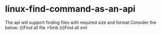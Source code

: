 # linux-find-command-as-an-api
The api will support finding files with required size and format
Consider the below:
(i)Find all file >5mb
(ii)Find all xml
